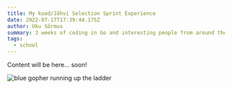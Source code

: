 ```yaml
---
title: My kood/Jõhvi Selection Sprint Experience
date: 2022-07-17T17:39:44.175Z
author: Uku Sõrmus
summary: 3 weeks of coding in Go and interesting people from around the world.
tags:
  - school
---
```

Content will be here... soon!

![blue gopher running up the ladder](https://go.dev/images/gophers/ladder.svg "image title")
